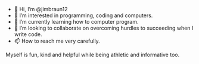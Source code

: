 - 👋 Hi, I’m @jimbraun12
- 👀 I’m interested in programming, coding and computers.
- 🌱 I’m currently learning how to computer program.
- 💞️ I’m looking to collaborate on overcoming hurdles to succeeding when I write code.
- 📫 How to reach me very carefully.

<!---
jimbraun12/jimbraun12 is a ✨ special ✨ repository because its `README.md` (this file) appears on your GitHub profile.
You can click the Preview link to take a look at your changes.
--->
Myself is fun, kind and helpful while being athletic and informative too.
